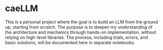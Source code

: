 # caeLLM

This is a personal project where the goal is to build an LLM from the ground up, starting from scratch. The purpose is to deepen my understanding of the architecture and mechanics through hands-on implementation, without relying on high-level libraries. The process, including trials, errors, and basic solutions, will be documented here in separate notebooks.